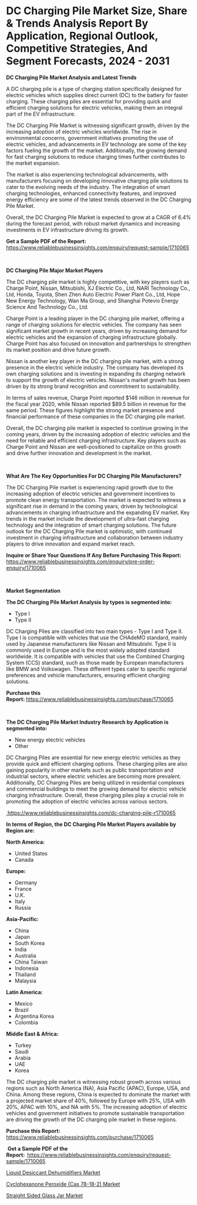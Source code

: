 <p><h1>DC Charging Pile Market Size, Share & Trends Analysis Report By Application, Regional Outlook, Competitive Strategies, And Segment Forecasts, 2024 - 2031</h1></p><p><strong>DC Charging Pile Market Analysis and Latest Trends</strong></p>
<p><p>A DC charging pile is a type of charging station specifically designed for electric vehicles which supplies direct current (DC) to the battery for faster charging. These charging piles are essential for providing quick and efficient charging solutions for electric vehicles, making them an integral part of the EV infrastructure.</p><p>The DC Charging Pile Market is witnessing significant growth, driven by the increasing adoption of electric vehicles worldwide. The rise in environmental concerns, government initiatives promoting the use of electric vehicles, and advancements in EV technology are some of the key factors fueling the growth of the market. Additionally, the growing demand for fast charging solutions to reduce charging times further contributes to the market expansion.</p><p>The market is also experiencing technological advancements, with manufacturers focusing on developing innovative charging pile solutions to cater to the evolving needs of the industry. The integration of smart charging technologies, enhanced connectivity features, and improved energy efficiency are some of the latest trends observed in the DC Charging Pile Market.</p><p>Overall, the DC Charging Pile Market is expected to grow at a CAGR of 6.4% during the forecast period, with robust market dynamics and increasing investments in EV infrastructure driving its growth.</p></p>
<p><strong>Get a Sample PDF of the Report:&nbsp;</strong> <a href="https://www.reliablebusinessinsights.com/enquiry/request-sample/1710065">https://www.reliablebusinessinsights.com/enquiry/request-sample/1710065</a></p>
<p>&nbsp;</p>
<p><strong>DC Charging Pile Major Market Players</strong></p>
<p><p>The DC charging pile market is highly competitive, with key players such as Charge Point, Nissan, Mitsubishi, XJ Electric Co., Ltd, NARI Technology Co., Ltd, Honda, Toyota, Shen Zhen Auto Electric Power Plant Co., Ltd, Hope New Energy Technology, Wan Ma Group, and Shanghai Potevio Energy Science And Technology Co., Ltd.</p><p>Charge Point is a leading player in the DC charging pile market, offering a range of charging solutions for electric vehicles. The company has seen significant market growth in recent years, driven by increasing demand for electric vehicles and the expansion of charging infrastructure globally. Charge Point has also focused on innovation and partnerships to strengthen its market position and drive future growth.</p><p>Nissan is another key player in the DC charging pile market, with a strong presence in the electric vehicle industry. The company has developed its own charging solutions and is investing in expanding its charging network to support the growth of electric vehicles. Nissan's market growth has been driven by its strong brand recognition and commitment to sustainability.</p><p>In terms of sales revenue, Charge Point reported $146 million in revenue for the fiscal year 2020, while Nissan reported $89.5 billion in revenue for the same period. These figures highlight the strong market presence and financial performance of these companies in the DC charging pile market.</p><p>Overall, the DC charging pile market is expected to continue growing in the coming years, driven by the increasing adoption of electric vehicles and the need for reliable and efficient charging infrastructure. Key players such as Charge Point and Nissan are well-positioned to capitalize on this growth and drive further innovation and development in the market.</p></p>
<p>&nbsp;</p>
<p><strong>What Are The Key Opportunities For DC Charging Pile Manufacturers?</strong></p>
<p><p>The DC Charging Pile market is experiencing rapid growth due to the increasing adoption of electric vehicles and government incentives to promote clean energy transportation. The market is expected to witness a significant rise in demand in the coming years, driven by technological advancements in charging infrastructure and the expanding EV market. Key trends in the market include the development of ultra-fast charging technology and the integration of smart charging solutions. The future outlook for the DC Charging Pile market is optimistic, with continued investment in charging infrastructure and collaboration between industry players to drive innovation and expand market reach.</p></p>
<p><strong>Inquire or Share Your Questions If Any Before Purchasing This Report:</strong> <a href="https://www.reliablebusinessinsights.com/enquiry/pre-order-enquiry/1710065">https://www.reliablebusinessinsights.com/enquiry/pre-order-enquiry/1710065</a></p>
<p>&nbsp;</p>
<p><strong>Market Segmentation</strong></p>
<p><strong>The DC Charging Pile Market Analysis by types is segmented into:</strong></p>
<p><ul><li>Type I</li><li>Type II</li></ul></p>
<p><p>DC Charging Piles are classified into two main types - Type I and Type II. Type I is compatible with vehicles that use the CHAdeMO standard, mainly used by Japanese manufacturers like Nissan and Mitsubishi. Type II is commonly used in Europe and is the most widely adopted standard worldwide. It is compatible with vehicles that use the Combined Charging System (CCS) standard, such as those made by European manufacturers like BMW and Volkswagen. These different types cater to specific regional preferences and vehicle manufacturers, ensuring efficient charging solutions.</p></p>
<p><strong>Purchase this Report:&nbsp;</strong><a href="https://www.reliablebusinessinsights.com/purchase/1710065">https://www.reliablebusinessinsights.com/purchase/1710065</a></p>
<p>&nbsp;</p>
<p><strong>The DC Charging Pile Market Industry Research by Application is segmented into:</strong></p>
<p><ul><li>New energy electric vehicles</li><li>Other</li></ul></p>
<p><p>DC Charging Piles are essential for new energy electric vehicles as they provide quick and efficient charging options. These charging piles are also gaining popularity in other markets such as public transportation and industrial sectors, where electric vehicles are becoming more prevalent. Additionally, DC Charging Piles are being utilized in residential complexes and commercial buildings to meet the growing demand for electric vehicle charging infrastructure. Overall, these charging piles play a crucial role in promoting the adoption of electric vehicles across various sectors.</p></p>
<p><a href="https://www.reliablebusinessinsights.com/dc-charging-pile-r1710065">&nbsp;https://www.reliablebusinessinsights.com/dc-charging-pile-r1710065</a></p>
<p><strong>In terms of Region, the DC Charging Pile Market Players available by Region are:</strong></p>
<p>
    <p> <strong> North America: </strong>
        <ul>
            <li>United States</li>
            <li>Canada</li>
        </ul>
        </p> 
    <p> <strong> Europe: </strong>
        <ul>
            <li>Germany</li>
            <li>France</li>
            <li>U.K.</li>
            <li>Italy</li>
            <li>Russia</li>
        </ul>
        </p> 
    <p> <strong> Asia-Pacific: </strong>
        <ul>
            <li>China</li>
            <li>Japan</li>
            <li>South Korea</li>
            <li>India</li>
            <li>Australia</li>
            <li>China Taiwan</li>
            <li>Indonesia</li>
            <li>Thailand</li>
            <li>Malaysia</li>
        </ul>
        </p> 
    <p> <strong> Latin America: </strong>
        <ul>
            <li>Mexico</li>
            <li>Brazil</li>
            <li>Argentina Korea</li>
            <li>Colombia</li>
        </ul>
        </p> 
    <p> <strong> Middle East & Africa: </strong>
        <ul>
            <li>Turkey</li>
            <li>Saudi</li>
            <li>Arabia</li>
            <li>UAE</li>
            <li>Korea</li>
        </ul>
    </p>
    </p>
<p><p>The DC charging pile market is witnessing robust growth across various regions such as North America (NA), Asia Pacific (APAC), Europe, USA, and China. Among these regions, China is expected to dominate the market with a projected market share of 40%, followed by Europe with 25%, USA with 20%, APAC with 10%, and NA with 5%. The increasing adoption of electric vehicles and government initiatives to promote sustainable transportation are driving the growth of the DC charging pile market in these regions.</p></p>
<p><strong>Purchase this Report: </strong><a href="https://www.reliablebusinessinsights.com/purchase/1710065">https://www.reliablebusinessinsights.com/purchase/1710065</a></p>
<p>&nbsp;<strong>Get a Sample PDF of the Report:&nbsp;&nbsp;</strong><a href="https://www.reliablebusinessinsights.com/enquiry/request-sample/1710065">https://www.reliablebusinessinsights.com/enquiry/request-sample/1710065</a></p>
<p><strong></strong></p>
<p><p><a href="https://medium.com/@jacobwilkins67/liquid-desiccant-dehumidifiers-market-size-share-analysis-growth-trends-forecast-2024-2031-f9ddbfd7cbbc">Liquid Desiccant Dehumidifiers Market</a></p><p><a href="https://medium.com/@lottierunte1948/global-cyclohexanone-peroxide-cas-78-18-2-market-focus-on-product-type-type-i-type-ii-end-eb913cfca39b">Cyclohexanone Peroxide (Cas 78-18-2) Market</a></p><p><a href="https://medium.com/@erinveum/strategic-insights-into-global-straight-sided-glass-jar-market-trends-2024-2031-covered-in-191-e8f87e634dd4">Straight Sided Glass Jar Market</a></p></p>
